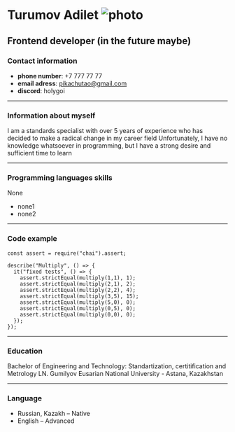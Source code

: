 # Turumov Adilet ![photo](/rsschool-cv/DSC_0141.jpg "Фото" ) 
## Frontend developer (in the future maybe)
### Contact information
* **phone number**: +7 777 77 77
* **email adress**: pikachutao@gmail.com
* **discord**: holygoi
---
### Information about myself

I am a standards specialist with over 5 years of experience who has decided to make a radical change in my career field
Unfortunately, I have no knowledge whatsoever in programming, but I have a strong desire and sufficient time to learn

---
### Programming languages skills
None
+ none1
+ none2
---
### Code example
```
const assert = require("chai").assert;

describe("Multiply", () => {
  it("fixed tests", () => {
    assert.strictEqual(multiply(1,1), 1);
    assert.strictEqual(multiply(2,1), 2);
    assert.strictEqual(multiply(2,2), 4);
    assert.strictEqual(multiply(3,5), 15); 
    assert.strictEqual(multiply(5,0), 0);
    assert.strictEqual(multiply(0,5), 0);
    assert.strictEqual(multiply(0,0), 0); 
  });
});
```
---
### Education
Bachelor of Engineering and Technology: Standartization, certitification and Metrology LN. Gumilyov Eusarian National University - Astana, Kazakhstan

---
### Language
* Russian, Kazakh – Native 
* English – Advanced